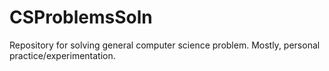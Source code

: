 # CSProblemsSoln
Repository for solving general computer science problem. Mostly, personal practice/experimentation.
